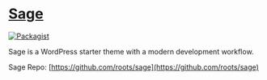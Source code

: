 # [Sage](https://roots.io/sage/)
[![Packagist](https://img.shields.io/packagist/vpre/roots/sage-lib.svg?style=flat-square)](https://packagist.org/packages/tombonez/sage-lib)

Sage is a WordPress starter theme with a modern development workflow.

Sage Repo: [https://github.com/roots/sage](https://github.com/roots/sage)
